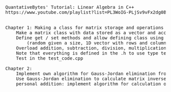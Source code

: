 <pre>
QuantativeBytes' Tutorial: Linear Algebra in C++  
https://www.youtube.com/playlist?list=PL3WoIG-PLjSv9vFx2dg0BqzDZH_6qzF8-


Chapter 1: Making a class for matrix storage and operations
    Make a matrix class with data stored as a vector and accessed using (row * n_cols) + col
	Define get / set methods and allow defining class using a number of input formats:
		(random given a size, 1D vector with rows and columns, pass an existing matrix) 
	Overload addition, subtraction, division, multiplication operations for matrix operations
	Note that everything is defined in the .h to use type templates
	Test in the test_code.cpp

Chapter 2: 
	Implement own algorithm for Gauss-Jordan elimination from scratch
	Use Gauss-Jordan elimination to calculate matrix inverse
    personal addition: implement algorithm for calculation of 2x2 and 3x3 determinant 
</pre>